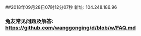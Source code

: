##2018年09月28日07时12分07秒 新址: 104.248.186.96
### 兔友常见问题及解答: https://github.com/wanggonging/d/blob/w/FAQ.md
